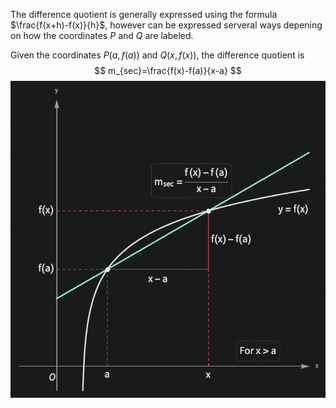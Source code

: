 
The difference quotient is generally expressed using the formula $\frac{f(x+h)-f(x)}{h}$, however can be expressed serveral ways depening on how the coordinates $P$ and $Q$ are labeled.

Given the coordinates $P(a,f(a))$ and $Q(x,f(x))$, the difference quotient is
$$
m_{sec}=\frac{f(x)-f(a)}{x-a}
$$
![](/assets/images/2022-01-12-13-28-11.png)
